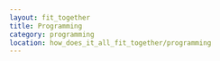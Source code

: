 ```yaml
---
layout: fit_together
title: Programming
category: programming
location: how_does_it_all_fit_together/programming
---
```

